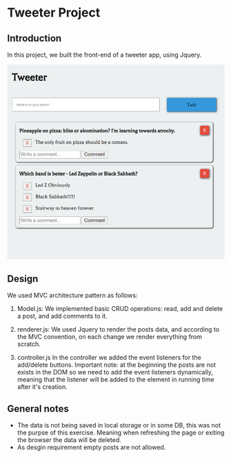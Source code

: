 # Tweeter Project

## Introduction

In this project, we built the front-end of a tweeter app, using Jquery.

![Alt text](/images/tweeter.png?raw=true "Optional Title")

## Design

We used MVC architecture pattern as follows:

1. Model.js:
   We implemented basic CRUD operations: read, add and delete a post, and add comments to it.

2. renderer.js:
   We used Jquery to render the posts data, and according to the MVC convention, on each change we render everything from scratch.

3. controller.js
   In the controller we added the event listeners for the add/delete buttons. Important note: at the beginning the posts are not exists in the DOM so we need to add the event listeners dynamically, meaning that the listener will be added to the element in running time after it's creation.

## General notes

- The data is not being saved in local storage or in some DB, this was not the purpse of this exercise. Meaning when refreshing the page or exiting the browser the data will be deleted.
- As desgin requirement empty posts are not allowed.
